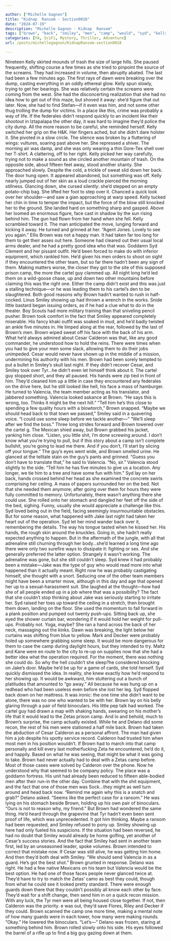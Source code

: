 ```yaml
---

author: ["Michelle Gagnon"]
title: "Kidnap  Ransom - Section0018"
date: "2024-07-19"
description: "Michelle Gagnon - Kidnap  Ransom"
tags: ["brown", "back", "smiley", "men", "camp", "would", "syd", "kelly", "guy", "one", "time", "like", "hand", "cesar", "valencia", "could", "last", "probably", "still", "face", "team", "cartel", "calderon", "sleep", "idea"]
categories: [YA, SciFi, Mystery, Thriller, Adventure]
url: /posts/michellegagnon/KidnapRansom-section0018

---
```



Nineteen
Kelly skirted mounds of trash the size of large hills. She paused frequently, shifting course a few times as she tried to pinpoint the source of the screams. They had increased in volume, then abruptly abated. The last had been a few minutes ago.
The first rays of dawn were breaking over the dump, casting everything in an oddly ethereal glow. Kelly spun slowly, trying to get her bearings. She was relatively certain the screams were coming from the west. She had the disconcerting realization that she had no idea how to get out of this maze, but shoved it away: she’d figure that out later. Now, she had to find Stefan—if it even was him, and not some other thug trolling the dump for victims. In a place like this, crime was probably a way of life. If the federales didn’t respond quickly to an incident like their shootout in Iztapalapa the other day, it was hard to imagine they’d police the city dump. All the more reason to be careful, she reminded herself.
Kelly switched her grip on the H&K. Her fingers ached, but she didn’t dare holster it. She pivoted in a slow circle. The silence was broken by a fluttering of wings: vultures, soaring past above her. She repressed a shiver. The morning air was damp, and she was only wearing a thin Gore-Tex shell over her T-shirt.
A clattering, off to her right.
Kelly picked her way carefully, trying not to make a sound as she circled another mountain of trash. On the opposite side, about fifteen feet away, stood another shanty. She approached slowly. Despite the cold, a trickle of sweat slid down her back. The door hung open. It appeared abandoned, but something was off.
Kelly nearly jumped out of her skin as a loud crackle pierced the morning stillness. Glancing down, she cursed silently: she’d stepped on an empty potato-chip bag. She lifted her foot to step over it. Chanced a quick look over her shoulder—and saw a gian approaching at warp speed.
Kelly tucked her chin in time to temper the impact, but the force of the blow still knocked her to the ground. She landed hard on something sharp and gasped. Above her loomed an enormous figure, face cast in shadow by the sun rising behind him. The gun had flown from her hand when she fell. Kelly scrambled toward it. The man anticipated the move, lunging forward and kicking it away.
He turned and grinned at her.
“Agent Jones. Lovely to see you again.”
Ellis Brown was not a happy man.
It had taken far too long for them to get their asses out here. Someone had cleared out their usual local arms dealer, and he had a pretty good idea who that was. Goddamn Syd Clement and her pissant outfit. He’d been forced to make do with inferior equipment, which rankled him. He’d given his men orders to shoot on sight if they encountered the other team, but so far there hadn’t been any sign of them.
Making matters worse, the closer they got to the site of this supposed prison camp, the more the cartel guy clammed up. All night long he’d led them on a wild-goose chase, up and down two other mountains before claiming this was the right one.
Either the camp didn’t exist and this was just a stalling technique—or he was leading them to his cartel’s den to be slaughtered. Both good reasons why Brown hadn’t wanted to rush in half-cocked. Linus Smiley showing up had thrown a wrench in the works. Snide little bastard began issuing orders, as if he had a clue what to do in the theater. Boy Scouts had more military training than that sniveling pencil pusher. Brown took comfort in the fact that Smiley appeared completely miserable. His fancy khaki outfit was soaked in mud, and he’d badly twisted an ankle five minutes in. He limped along at the rear, followed by the last of Brown’s men.
Brown wiped sweat off his face with the back of his arm. What he’d always admired about Cesar Calderon was that, like any good commander, he understood how to hold the reins. There were times when you had to give your men some slack, allowing them to do their jobs unimpeded. Cesar would never have shown up in the middle of a mission, undermining his authority with his men. Brown had been sorely tempted to put a bullet in Smiley’s skull last night. If they didn’t recover Cesar, and Smiley took over Tyr…he didn’t even let himself think about it.
The cartel guy stopped short, and they all paused. His hands were zip tied in front of him. They’d cleaned him up a little in case they encountered any federales on the drive here, but he still looked like hell, his face a mass of hamburger. He turned to Valencia, the team member acting as his translator, and jabbered something.
Valencia looked askance at Brown. “He says this is wrong, too. Thinks it might be the next hill.”
“Tell him he’s this close to spending a few quality hours with a blowtorch,” Brown snapped.
“Maybe we should head back to that town we passed,” Smiley said in a quavering voice. “I could use some sleep before we tackle another—”
“We’ll sleep after we find the boss.” Three long strides forward and Brown towered over the cartel g. The Mexican shied away, but Brown grabbed his jacket, yanking him close. “Listen, you little shit, I’m done screwing around. I don’t know what you’re trying to pull, but if this story about a camp isn’t complete bullshit, you’re going to lead me there. And if you don’t, I’ll start by slicing off your tongue.”
The guy’s eyes went wide, and Brown smelled urine. He glanced at the telltale stain on the guy’s pants and grinned. “Guess you don’t have to translate that,” he said to Valencia.
“No, sir.” Valencia stood slightly to the side.
“Tell him he has five minutes to give us a location. Any longer, we tie him to a tree and have some fun with him.”
Syd lay on her back, hands crossed behind her head as she examined the concrete swirls comprising her ceiling. A mass of papers surrounded her on the bed. Not that she needed them anymore; after going over them for hours they were fully committed to memory. Unfortunately, there wasn’t anything there she could use.
She rolled onto her stomach and dangled her feet off the side of the bed, sighing. Funny, usually she would appreciate a challenge like this. Syd loved being out in the field, facing seemingly insurmountable obstacles. But for some reason, what happened with Jake last night had taken her heart out of the operation.
Syd let her mind wander back over it, remembering the details. The way his tongue tasted when he kissed her. His hands, the rough skin around the knuckles. Going in, she hadn’t really expected anything to happen. But in the aftermath of the jungle, with all that adrenaline still churning through her body…she’d learned a long time ago there were only two surefire ways to dissipate it: fighting or sex. And she generally preferred the latter option.
Strangely it wasn’t working. The adrenaline was gone, but she still couldn’t sleep. Syd knew it had probably been a mistake—Jake was the type of guy who would read more into what happened than it actually meant. Right now he was probably castigating himself, she thought with a snort. Seducing one of the other team members might have been a smarter move, although in this day and age that opened her up to a sexual-harassment suit. She laughed at the thought—how had she of all people ended up in a job where that was a possibility?
The fact that she couldn’t stop thinking about Jake was seriously starting to irritate her.
Syd raised her toes up toward the ceiling in a stretch, then brought them down, landing on the floor. She used the momentum to fall forward in a plank position and pumped out twenty push-ups. Sitting back up, she eyed the shower curtain bar, wondering if it would hold her weight for pull-ups. Probably not. Yoga, maybe?
She ran a hand across the back of her neck, massaging out the kinks. Dawn was breaking, the light below her curtains was shifting from blue to yellow. Mark and Decker were probably holed up somewhere grabbing some sleep. It would be more dangerous for them to case the camp during daylight hours, but they intended to try. Maltz and Kane were en route to the city to re-up on supplies now that she had a better idea what the operation required. For the moment, there was nothing she could do.
So why the hell couldn’t she sleep?he considered knocking on Jake’s door. Maybe he’d be up for a game of cards, she told herself.
Syd quickly dismissed the idea. In reality, she knew exactly how he’d respond to her showing up. It would be awkward, him stuttering out a bunch of platitudes that amounted to “go away.” All because he was hung up on a redhead who had been useless even before she lost her leg.
Syd flopped back down on her mattress. It was ironic: the one time she didn’t want to be alone, there was no one who wanted to be with her.
Brown lay on his belly glaring through a pair of field binoculars. His little pep talk had worked. The cartel guy had drawn a map with shaking hands, swearing on his mother’s life that it would lead to the Zetas prison camp. And lo and behold, much to Brown’s surprise, the camp actually existed.
While he and Delano did some recon, the rest of his men were stationed a half mile back. Brown had taken the abduction of Cesar Calderon as a personal affront. The man had given him a job despite his spotty service record. Calderon had trusted him when most men in his position wouldn’t. If Brown had to march into that camp personally and kill every last motherfucking Zeta he encountered, he’d do it, and happily.
Based on what he was seeing, that might be what it was going to take. Brown had never actually had to deal with a Zetas camp before. Most of those cases were solved by Calderon over the phone. Now he understood why that seemed to be company policy. The place was a goddamn fortress.
His unit had already been reduced to fifteen able-bodied men after their run-in the other day. Combine that with the shit equipment, and the fact that one of those men was Sock…they might as well turn around and head back now.
“Remind me again why this is a snatch and grab?” Delano asked. “Seems like the perfect case for a ransom.” He was lying on his stomach beside Brown, holding up his own pair of binoculars.
“Ours is not to reason why, my friend.” But Brown had wondered the same thing. He’d heard through the grapevine that Tyr hadn’t even been sent proof of life, which was unprecedented. It got him thinking. Maybe a ransom had been requested, and Smiley refused to pony up. Smiley showing up here had only fueled his suspicions. If the situation had been reversed, he had no doubt that Smiley would already be home golfing, yet another of Cesar’s success stories. And the fact that Smiley had sent in another team first, led by an unseasoned leader, spoke volumes.
Brown intended to correct that mistake now. If Cesar was still alive, he was getting him home. And then they’d both deal with Smiley.
“We should send Valencia in as a guard. He’s got the best shot.”
Brown grunted in response. Delano was right. He had a few native Mexicans on his team but Valencia would be the best option. He had one of those faces people never glanced twice at. They’d have to try to match the Zetas’ camo as best they could, though from what he could see it looked pretty standard. There were enough guards down there that they couldn’t possibly all know each other by face. They’d wait for a shift change, then send him in on a quick recon mission. With any luck, the Tyr men were all being housed close together. If not, then Calderon was the priority. e was out, they’d save Flores, Riley and Decker if they could.
Brown scanned the camp one more time, making a mental note of how many guards were in each tower, how many were making rounds. “Okay.” He lowered the binoculars. “Let’s—”
Delano was frozen, staring at something behind him. Brown rolled slowly onto his side. His eyes followed the barrel of a rifle up to find a big guy gazing down at them.
